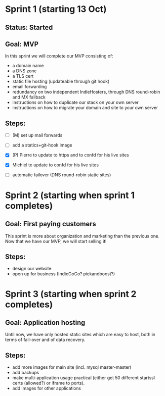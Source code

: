 Sprint 1 (starting 13 Oct)
===============
## Status: Started
## Goal: MVP
In this sprint we will complete our MVP consisting of:
- a domain name
- a DNS zone
- a TLS cert
- static file hosting (updateable through git hook)
- email forwarding
- redundancy on two independent IndieHosters, through DNS round-robin and MX fallback
- instructions on how to duplicate our stack on your own server
- instructions on how to migrate your domain and site to your own server

## Steps:
* [ ] (M) set up mail forwards
* [ ] add a statics+git-hook image
* [x] (P) Pierre to update to https and to confd for his live sites
* [x] Michiel to update to confd for his live sites
* [ ] automatic failover (DNS round-robin static sites)


Sprint 2 (starting when sprint 1 completes)
===============

## Goal: First paying customers
This sprint is more about organization and marketing than the previous one. Now that we
have our MVP, we will start selling it!

## Steps:
* design our website
* open up for business (IndieGoGo? pickandboost?)


Sprint 3 (starting when sprint 2 completes)
===============

## Goal: Application hosting
Until now, we have only hosted static sites which are easy to host, both in terms of
fail-over and of data recovery.

## Steps:
* add more images for main site (incl. mysql master-master)
* add backups
* make multi-application usage practical (either get 50 different startssl certs (allowed?) or iframe to ports).
* add images for other applications
